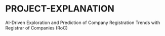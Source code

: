 # PROJECT-EXPLANATION
AI-Driven Exploration and Prediction of Company Registration Trends with Registrar of Companies (RoC)
